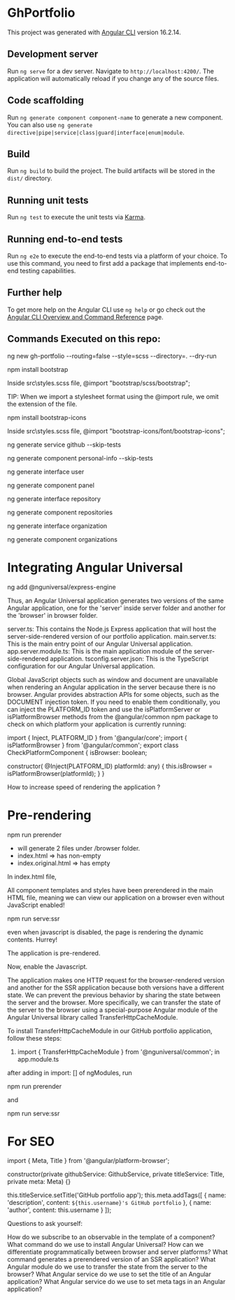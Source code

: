 # GhPortfolio

This project was generated with [Angular CLI](https://github.com/angular/angular-cli) version 16.2.14.

## Development server

Run `ng serve` for a dev server. Navigate to `http://localhost:4200/`. The application will automatically reload if you change any of the source files.

## Code scaffolding

Run `ng generate component component-name` to generate a new component. You can also use `ng generate directive|pipe|service|class|guard|interface|enum|module`.

## Build

Run `ng build` to build the project. The build artifacts will be stored in the `dist/` directory.

## Running unit tests

Run `ng test` to execute the unit tests via [Karma](https://karma-runner.github.io).

## Running end-to-end tests

Run `ng e2e` to execute the end-to-end tests via a platform of your choice. To use this command, you need to first add a package that implements end-to-end testing capabilities.

## Further help

To get more help on the Angular CLI use `ng help` or go check out the [Angular CLI Overview and Command Reference](https://angular.io/cli) page.


## Commands Executed on this repo:

 ng new gh-portfolio --routing=false --style=scss --directory=. --dry-run

 npm install bootstrap

 Inside src\styles.scss file, 
    @import "bootstrap/scss/bootstrap";

 TIP: When we import a stylesheet format using the @import rule, we omit the extension of the file.

 npm install bootstrap-icons

 Inside src\styles.scss file,
    @import "bootstrap-icons/font/bootstrap-icons";


 ng generate service github --skip-tests

 ng generate component personal-info --skip-tests

 ng generate interface user

 ng generate component panel

 ng generate interface repository

 ng generate component repositories

 ng generate interface organization

 ng generate component organizations 


# Integrating Angular Universal

ng add @nguniversal/express-engine

Thus, an Angular Universal application generates two versions of the same Angular application, one for the 'server' inside server folder and another for the 'browser' in browser folder.


server.ts: This contains the Node.js Express application that will host the server-side-rendered version of our portfolio application.
main.server.ts: This is the main entry point of our Angular Universal application.
app.server.module.ts: This is the main application module of the server-side-rendered application.
tsconfig.server.json: This is the TypeScript configuration for our Angular Universal application.

Global JavaScript objects such as window and document are unavailable when rendering an Angular application in the server because there is no browser. Angular provides abstraction APIs for some objects, such as the DOCUMENT injection token. If you need to enable them conditionally, you can inject the PLATFORM_ID token and use the isPlatformServer or isPlatformBrowser methods from the @angular/common npm package to check on which platform your application is currently running:



import { Inject, PLATFORM_ID } from '@angular/core';
import { isPlatformBrowser } from '@angular/common';
export class CheckPlatformComponent {
  isBrowser: boolean;
  
  constructor( @Inject(PLATFORM_ID) platformId: any) {
    this.isBrowser = isPlatformBrowser(platformId);
  }
}  

How to increase speed of rendering the application ?

# Pre-rendering


npm run prerender

- will generate 2 files under /browser folder.
- index.html => has non-empty <app-root>
- index.original.html => has empty <app-root>

In index.html file,

All component templates and styles have been prerendered in the main HTML file, meaning we can view our application on a browser even without JavaScript enabled!



npm run serve:ssr

even when javascript is disabled, the page is rendering the dynamic contents. Hurrey!

The application is pre-rendered.



Now, enable the Javascript.

The application makes one HTTP request for the browser-rendered version and another for the SSR application because both versions have a different state. We can prevent the previous behavior by sharing the state between the server and the browser. More specifically, we can transfer the state of the server to the browser using a special-purpose Angular module of the Angular Universal library called TransferHttpCacheModule.


To install TransferHttpCacheModule in our GitHub portfolio application, follow these steps:

1. import { TransferHttpCacheModule } from '@nguniversal/common'; in app.module.ts

after adding in import: [] of ngModules, run

npm run prerender

and 

npm run serve:ssr


# For SEO


import { Meta, Title } from '@angular/platform-browser';

constructor(private githubService: GithubService, private titleService: Title, private meta: Meta) {}


this.titleService.setTitle('GitHub portfolio app');
this.meta.addTags([
  {
    name: 'description',
    content: `${this.username}'s GitHub portfolio`
  },
  {
    name: 'author',
    content: this.username
  }
]);


Questions to ask yourself:

How do we subscribe to an observable in the template of a component?
What command do we use to install Angular Universal?
How can we differentiate programmatically between browser and server platforms?
What command generates a prerendered version of an SSR application?
What Angular module do we use to transfer the state from the server to the browser?
What Angular service do we use to set the title of an Angular application?
What Angular service do we use to set meta tags in an Angular application?